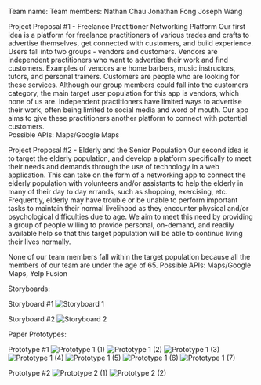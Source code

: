 Team name:
Team members:
   Nathan Chau
   Jonathan Fong
   Joseph Wang

Project Proposal #1 - Freelance Practitioner Networking Platform
Our first idea is a platform for freelance practitioners of various trades and crafts to advertise themselves, get connected with customers, and build experience. Users fall into two groups - vendors and customers. Vendors are independent practitioners who want to advertise their work and find customers. Examples of vendors are home barbers, music instructors, tutors, and personal trainers. Customers are people who are looking for these services. Although our group members could fall into the customers category, the main target user population for this app is vendors, which none of us are. Independent practitioners have limited ways to advertise their work, often being limited to social media and word of mouth. Our app aims to give these practitioners another platform to connect with potential customers.  
Possible APIs: Maps/Google Maps


Project Proposal #2 - Elderly and the Senior Population
Our second idea is to target the elderly population, and develop a platform specifically to meet their needs and demands through the use of technology in a web application. This can take on the form of a networking app to connect the elderly population with volunteers and/or assistants to help the elderly in many of their day to day errands, such as shopping, exercising, etc. Frequently, elderly may have trouble or be unable to perform important tasks to maintain their normal livelihood as they encounter physical and/or psychological difficulties due to age. We aim to meet this need by providing a group of people willing to provide personal, on-demand, and readily available help so that this target population will be able to continue living their lives normally.

None of our team members fall within the target population because all the members of our team are under the age of 65.
Possible APIs: Maps/Google Maps, Yelp Fusion


Storyboards:

Storyboard #1
![Storyboard 1](https://raw.githubusercontent.com/nateychau/COGS121/master/Scanbot-Apr-22-2019-10.19-PM-1.jpg)

Storyboard #2
![Storyboard 2](https://raw.githubusercontent.com/nateychau/COGS121/master/Scanbot-Apr-22-2019-10.19-PM-2.jpg)

Paper Prototypes:

Prototype #1
![Prototype 1 (1)](https://raw.githubusercontent.com/nateychau/COGS121/master/Prototype%201/57484770_2424004587885925_8815479332056072192_n.jpg)
![Prototype 1 (2)](https://raw.githubusercontent.com/nateychau/COGS121/master/Prototype%201/57540109_447993679104647_2328597655753588736_n.jpg)
![Prototype 1 (3)](https://raw.githubusercontent.com/nateychau/COGS121/master/Prototype%201/57650846_668544630235017_103261476336173056_n.jpg)
![Prototype 1 (4)](https://raw.githubusercontent.com/nateychau/COGS121/master/Prototype%201/57852272_516021165469489_2654254857958981632_n.jpg)
![Prototype 1 (5)](https://raw.githubusercontent.com/nateychau/COGS121/master/Prototype%201/58377267_313075579358716_6551923939478601728_n.jpg)
![Prototype 1 (6)](https://raw.githubusercontent.com/nateychau/COGS121/master/Prototype%201/58419470_2143519402606133_2470234819498344448_n.jpg)
![Prototype 1 (7)](https://raw.githubusercontent.com/nateychau/COGS121/master/Prototype%201/58586746_2039187336377563_710362211796647936_n.jpg)

Prototype #2
![Prototype 2 (1)](https://raw.githubusercontent.com/nateychau/COGS121/master/Scanbot-Apr-22-2019-10.53-PM-1.jpg)
![Prototype 2 (2)](https://raw.githubusercontent.com/nateychau/COGS121/master/Scanbot-Apr-22-2019-10.53-PM-2.jpg)